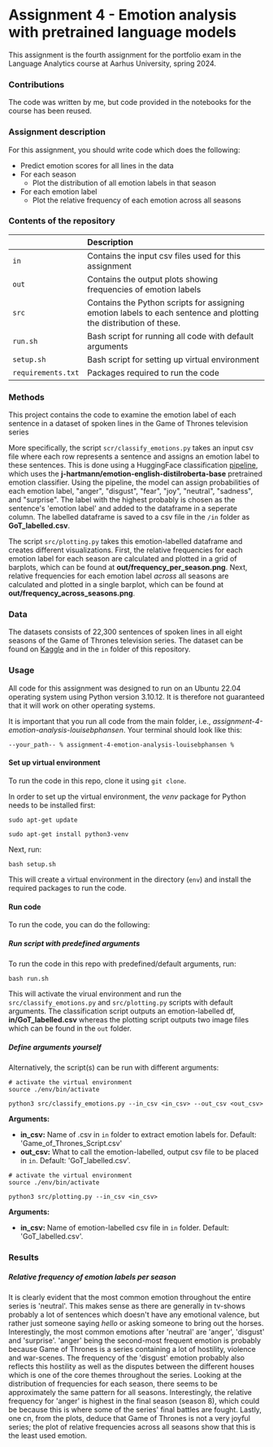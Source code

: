 # Assignment 4 - Emotion analysis with pretrained language models

This assignment is the fourth assignment for the portfolio exam in the Language Analytics course at Aarhus University, spring 2024.

### Contributions

The code was written by me, but code provided in the notebooks for the course has been reused. 

### Assignment description

For this assignment, you should write code which does the following:

- Predict emotion scores for all lines in the data
- For each season
    - Plot the distribution of all emotion labels in that season
- For each emotion label
    - Plot the relative frequency of each emotion across all seasons

### Contents of the repository


| <div style="width:120px"></div>| Description |
|---------|:-----------|
|```in```| Contains the input csv files used for this assignment |
| ```out``` | Contains the output plots showing frequencies of emotion labels|
| ```src```  | Contains the Python scripts for assigning emotion labels to each sentence and plotting the distribution of these. |
| ```run.sh```    | Bash script for running all code with default arguments|
| ```setup.sh```  | Bash script for setting up virtual environment |
| ```requirements.txt```  | Packages required to run the code|

### Methods
This project contains the code to examine the emotion label of each sentence in a dataset of spoken lines in the Game of Thrones television series

More specifically, the script ```scr/classify_emotions.py``` takes an input csv file where each row represents a sentence and assigns an emotion label to these sentences. This is done using a HuggingFace classification [pipeline](https://huggingface.co/docs/transformers/main_classes/pipelines), which uses the **j-hartmann/emotion-english-distilroberta-base** pretrained emotion classifier. Using the pipeline, the model can assign probabilities of each emotion label,
"anger", "disgust", "fear", "joy", "neutral", "sadness", and "surprise". The label with the highest probably is chosen as the sentence's 'emotion label' and added to the dataframe in a seperate column. The labelled dataframe is saved to a csv file in the ```/in``` folder as **GoT_labelled.csv**.

The script ```src/plotting.py``` takes this emotion-labelled dataframe and creates different visualizations. First, the relative frequencies for each emotion label for each season are calculated and plotted in a grid of barplots, which can be found at **out/frequency_per_season.png**. Next, relative frequencies for each emotion label *across* all seasons are calculated and plotted in a single barplot, which can be found at **out/frequency_across_seasons.png**.


### Data

The datasets consists of 22,300 sentences of spoken lines in all eight seasons of the Game of Thrones television series. The dataset can be found on [Kaggle](https://www.kaggle.com/datasets/albenft/game-of-thrones-script-all-seasons?select=Game_of_Thrones_Script.csv) and in the ```in``` folder of this repository. 

### Usage

All code for this assignment was designed to run on an Ubuntu 22.04 operating system using Python version 3.10.12. It is therefore not guaranteed that it will work on other operating systems.

It is important that you run all code from the main folder, i.e., *assignment-4-emotion-analysis-louisebphansen*. Your terminal should look like this:

```
--your_path-- % assignment-4-emotion-analysis-louisebphansen %
```

#### Set up virtual environment

To run the code in this repo, clone it using ```git clone```.

In order to set up the virtual environment, the *venv* package for Python needs to be installed first:

```
sudo apt-get update

sudo apt-get install python3-venv
```

Next, run:

```
bash setup.sh
```

This will create a virtual environment in the directory (```env```) and install the required packages to run the code.

#### Run code

To run the code, you can do the following:

##### Run script with predefined arguments

To run the code in this repo with predefined/default arguments, run:
```
bash run.sh
```

This will activate the virual environment and run the ```src/classify_emotions.py``` and ```src/plotting.py``` scripts with default arguments. The classification script outputs an emotion-labelled df, **in/GoT_labelled.csv** whereas the plotting script outputs two image files which can be found in the ```out``` folder.

##### Define arguments yourself

Alternatively, the script(s) can be run with different arguments:

```
# activate the virtual environment
source ./env/bin/activate

python3 src/classify_emotions.py --in_csv <in_csv> --out_csv <out_csv>

```

**Arguments:**

- **in_csv:** Name of .csv in ```in``` folder to extract emotion labels for. Default: 'Game_of_Thrones_Script.csv'
- **out_csv:** What to call the emotion-labelled, output csv file to be placed in ```in```. Default: 'GoT_labelled.csv'.

```
# activate the virtual environment
source ./env/bin/activate

python3 src/plotting.py --in_csv <in_csv>

```

**Arguments:**
- **in_csv:** Name of emotion-labelled csv file in ```in``` folder. Default: 'GoT_labelled.csv'.

### Results

##### Relative frequency of emotion labels per season

It is clearly evident that the most common emotion throughout the entire series is 'neutral'. This makes sense as there are generally in tv-shows probably a lot of sentences which doesn't have any emotional valence, but rather just someone saying *hello* or asking someone to bring out the horses. Interestingly, the most common emotions after 'neutral' are 'anger', 'disgust' and 'surprise'. 'anger' being the second-most frequent emotion is probably because Game of Thrones is a series containing a lot of hostility, violence and war-scenes. The frequency of the 'disgust' emotion probably also reflects this hostility as well as the disputes between the different houses which is one of the core themes throughout the series. Looking at the distribution of frequencies for each season, there seems to be approximately the same pattern for all seasons. Interestingly, the relative frequency for 'anger' is highest in the final season (season 8), which could be because this is where some of the series' final battles are fought. Lastly, one cn, from the plots, deduce that Game of Thrones is not a very joyful series; the plot of relative frequencies across all seasons show that this is the least used emotion.  